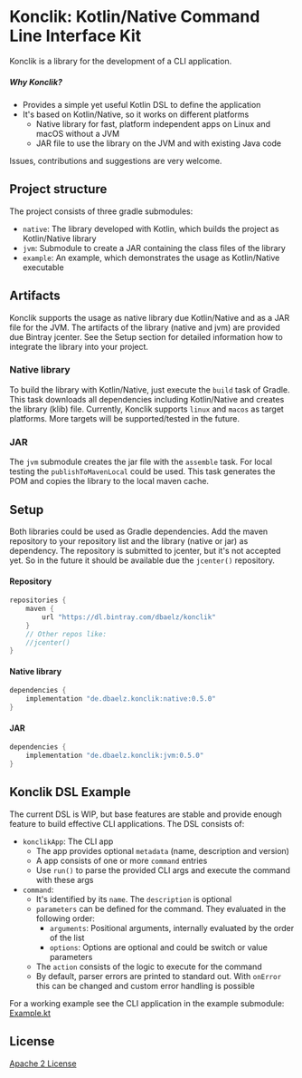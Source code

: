 # Konclik: Kotlin/Native Command Line Interface Kit
Konclik is a library for the development of a CLI application.

##### Why Konclik?
- Provides a simple yet useful Kotlin DSL to define the application
- It's based on Kotlin/Native, so it works on different platforms
  - Native library for fast, platform independent apps on Linux and macOS without a JVM
  - JAR file to use the library on the JVM and with existing Java code

Issues, contributions and suggestions are very welcome.

## Project structure
The project consists of three gradle submodules:
- `native`: The library developed with Kotlin, which builds the project as Kotlin/Native library
- `jvm`: Submodule to create a JAR containing the class files of the library
- `example`: An example, which demonstrates the usage as Kotlin/Native executable


## Artifacts
Konclik supports the usage as native library due Kotlin/Native and as a JAR file for the JVM.
The artifacts of the library (native and jvm) are provided due Bintray jcenter.
See the Setup section for detailed information how to integrate the library into your project.

### Native library
To build the library with Kotlin/Native, just execute the `build` task of Gradle. This task
downloads all dependencies including Kotlin/Native and creates the library (klib) file.
Currently, Konclik supports `linux` and `macos` as target platforms. More targets will
be supported/tested in the future.

### JAR
The `jvm` submodule creates the jar file with the `assemble` task.
For local testing the `publishToMavenLocal` could be used.
This task generates the POM and copies the library to the local maven cache.

## Setup
Both libraries could be used as Gradle dependencies. Add the maven repository
to your repository list and the library (native or jar) as dependency.
The repository is submitted to jcenter, but it's not accepted yet. So in
the future it should be available due the `jcenter()` repository.

#### Repository
```gradle
repositories {
    maven {
        url "https://dl.bintray.com/dbaelz/konclik"
    }
    // Other repos like:
    //jcenter()
}
```

#### Native library
```gradle
dependencies {
    implementation "de.dbaelz.konclik:native:0.5.0"
}
```


#### JAR
```gradle
dependencies {
    implementation "de.dbaelz.konclik:jvm:0.5.0"
}
```



## Konclik DSL Example
The current DSL is WIP, but base features are stable and provide enough
feature to build effective CLI applications. The DSL consists of:
- `konclikApp`: The CLI app
  * The app provides optional `metadata` (name, description and version)
  * A app consists of one or more `command` entries
  * Use `run()` to parse the provided CLI args and execute the command with these args
- `command`:
  * It's identified by its `name`. The `description` is optional
  * `parameters` can be defined for the command. They evaluated in the following order:
    * `arguments`: Positional arguments, internally evaluated by the order of the list
    * `options`: Options are optional and could be switch or value parameters
  * The `action` consists of the logic to execute for the command
  * By default, parser errors are printed to standard out.
  With `onError` this can be changed and custom error handling is possible

For a working example see the CLI application in the example submodule: [Example.kt](https://github.com/dbaelz/Konclik/blob/master/example/src/main/kotlin/Example.kt)


## License
[Apache 2 License](https://github.com/dbaelz/OnOff-Tracker/blob/master/LICENSE)
